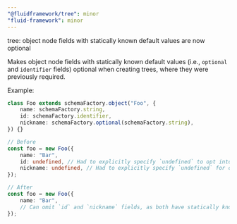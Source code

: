 ```yaml
---
"@fluidframework/tree": minor
"fluid-framework": minor
---
```


tree: object node fields with statically known default values are now optional

Makes object node fields with statically known default values (i.e., `optional` and `identifier` fields) optional when creating trees, where they were previously required.

Example:

```typescript
class Foo extends schemaFactory.object("Foo", {
	name: schemaFactory.string,
	id: schemaFactory.identifier,
	nickname: schemaFactory.optional(schemaFactory.string),
}) {}

// Before
const foo = new Foo({
	name: "Bar",
	id: undefined, // Had to explicitly specify `undefined` to opt into default behavior
	nickname: undefined, // Had to explicitly specify `undefined` for optional field
});

// After
const foo = new Foo({
	name: "Bar",
	// Can omit `id` and `nickname` fields, as both have statically known defaults!
});
```
